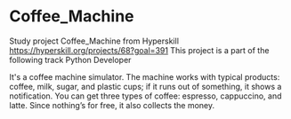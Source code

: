 # Coffee_Machine
Study project Coffee_Machine from Hyperskill
https://hyperskill.org/projects/68?goal=391
This project is a part of the following track
Python Developer

It's a coffee machine simulator. The machine works with typical products: coffee, milk, sugar, and plastic cups; 
if it runs out of something, it shows a notification. 
You can get three types of coffee: espresso, cappuccino, and latte. 
Since nothing’s for free, it also collects the money.
